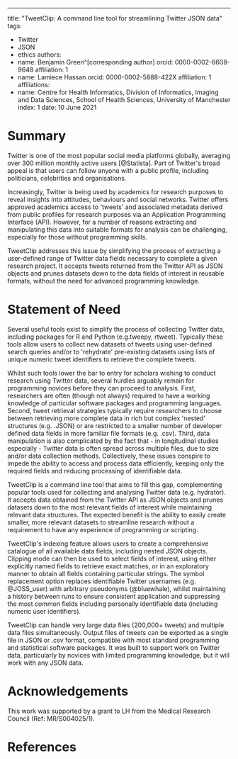 ---
title: "TweetClip: A command line tool for streamlining Twitter JSON data"
tags:
  - Twitter
  - JSON
  - ethics
authors:
  - name: Benjamin Green^[corresponding author]
    orcid: 0000-0002-6608-9648
    affiliation: 1
  - name: Lamiece Hassan
    orcid: 0000-0002-5888-422X
    affiliation: 1
affiliations:
 - name: Centre for Health Informatics, Division of Informatics, Imaging and Data Sciences, School of Health Sciences, University of Manchester
   index: 1
date: 10 June 2021

# Summary
Twitter is one of the most popular social media platforms globally, averaging over 300 million monthly active users [@Statista]. Part of Twitter's broad appeal is that users can follow anyone with a public profile, including politicians, celebrities and organisations. 

Increasingly, Twitter is being used by academics for research purposes to reveal insights into attitudes, behaviours and social networks. Twitter offers approved academics access to 'tweets' and associated metadata derived from public profiles for research purposes via an Application Programming Interface (API). However, for a number of reasons extracting and manipulating this data into suitable formats for analysis can be challenging, especially for those without programming skills. 

TweetClip addresses this issue by simplifying the process of extracting a user-defined range of Twitter data fields necessary to complete a given research project. It accepts tweets returned from the Twitter API as JSON objects and prunes datasets down to the data fields of interest in reusable formats, without the need for advanced programming knowledge. 


# Statement of Need
Several useful tools exist to simplify the process of collecting Twitter data, including packages for R and Python (e.g.tweepy, rtweet). Typically these tools allow users to collect new datasets of tweets using user-defined search queries and/or to 'rehydrate' pre-existing datasets using lists of unique numeric tweet identifiers to retrieve the complete tweets. 

Whilst such tools lower the bar to entry for scholars wishing to conduct research using Twitter data, several hurdles arguably remain for programming novices before they can proceed to analysis. First, researchers are often (though not always) required to have a working knowledge of particular software packages and programming languages. Second, tweet retrieval strategies typically require researchers to choose between retrieving more complete data in rich but complex 'nested' structures (e.g. .JSON) or are restricted to a smaller number of developer defined data fields in more familiar file formats (e.g. .csv). Third, data manipulation is also complicated by the fact that - in longitudinal studies especially - Twitter data is often spread across multiple files, due to size and/or data collection methods. Collectively, these issues conspire to impede the ability to access and process data efficiently, keeping only the required fields and reducing processing of identifiable data.

TweetClip is a command line tool that aims to fill this gap, complementing popular tools used for collecting and analysing Twitter data (e.g. hydrator). It accepts data obtained from the Twitter API as JSON objects and prunes datasets down to the most relevant fields of interest while maintaining relevant data structures. The expected benefit is the ability to easily create smaller, more relevant datasets to streamline research without a requirement to have any experience of programming or scripting.

TweetClip's indexing feature allows users to create a comprehensive catalogue of all available data fields, including nested JSON objects. Clipping mode can then be used to select fields of interest, using either explicitly named fields to retrieve exact matches, or in an exploratory manner to obtain all fields containing particular strings. The symbol replacement option replaces identifiable Twitter usernames (e.g. \@JOSS_user) with arbitrary pseudonyms (\@bluewhale), whilst maintaining a history between runs to ensure consistent application and suppressing the most common fields including personally identifiable data (including numeric user identifiers).

TweetClip can handle very large data files (200,000+ tweets) and multiple data files simultaneously. Output files of tweets can be exported as a single file in JSON or .csv format, compatible with most standard programming and statistical software packages. It was built to support work on Twitter data, particularly by novices with limited programming knowledge, but it will work with any JSON data.


# Acknowledgements
This work was supported by a grant to LH from the Medical Research Council (Ref: MR/S004025/1). 


# References 
